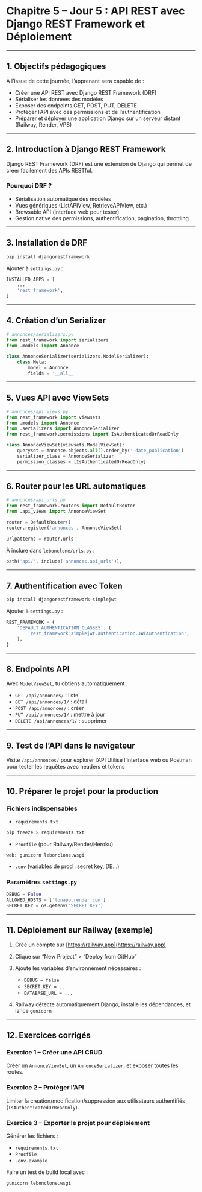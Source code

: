 # **Chapitre 5 – Jour 5 : API REST avec Django REST Framework et Déploiement**

---

## **1. Objectifs pédagogiques**

À l’issue de cette journée, l’apprenant sera capable de :

* Créer une API REST avec Django REST Framework (DRF)
* Sérialiser les données des modèles
* Exposer des endpoints GET, POST, PUT, DELETE
* Protéger l’API avec des permissions et de l’authentification
* Préparer et déployer une application Django sur un serveur distant (Railway, Render, VPS)

---

## **2. Introduction à Django REST Framework**

Django REST Framework (DRF) est une extension de Django qui permet de créer facilement des APIs RESTful.

### Pourquoi DRF ?

* Sérialisation automatique des modèles
* Vues génériques (ListAPIView, RetrieveAPIView, etc.)
* Browsable API (interface web pour tester)
* Gestion native des permissions, authentification, pagination, throttling

---

## **3. Installation de DRF**

```bash
pip install djangorestframework
```

Ajouter à `settings.py` :

```python
INSTALLED_APPS = [
    ...
    'rest_framework',
]
```

---

## **4. Création d’un Serializer**

```python
# annonces/serializers.py
from rest_framework import serializers
from .models import Annonce

class AnnonceSerializer(serializers.ModelSerializer):
    class Meta:
        model = Annonce
        fields = '__all__'
```

---

## **5. Vues API avec ViewSets**

```python
# annonces/api_views.py
from rest_framework import viewsets
from .models import Annonce
from .serializers import AnnonceSerializer
from rest_framework.permissions import IsAuthenticatedOrReadOnly

class AnnonceViewSet(viewsets.ModelViewSet):
    queryset = Annonce.objects.all().order_by('-date_publication')
    serializer_class = AnnonceSerializer
    permission_classes = [IsAuthenticatedOrReadOnly]
```

---

## **6. Router pour les URL automatiques**

```python
# annonces/api_urls.py
from rest_framework.routers import DefaultRouter
from .api_views import AnnonceViewSet

router = DefaultRouter()
router.register('annonces', AnnonceViewSet)

urlpatterns = router.urls
```

À inclure dans `lebonclone/urls.py` :

```python
path('api/', include('annonces.api_urls')),
```

---

## **7. Authentification avec Token**

```bash
pip install djangorestframework-simplejwt
```

Ajouter à `settings.py` :

```python
REST_FRAMEWORK = {
    'DEFAULT_AUTHENTICATION_CLASSES': (
        'rest_framework_simplejwt.authentication.JWTAuthentication',
    ),
}
```

---

## **8. Endpoints API**

Avec `ModelViewSet`, tu obtiens automatiquement :

* `GET /api/annonces/` : liste
* `GET /api/annonces/1/` : détail
* `POST /api/annonces/` : créer
* `PUT /api/annonces/1/` : mettre à jour
* `DELETE /api/annonces/1/` : supprimer

---

## **9. Test de l’API dans le navigateur**

Visite `/api/annonces/` pour explorer l’API
Utilise l’interface web ou Postman pour tester les requêtes avec headers et tokens

---

## **10. Préparer le projet pour la production**

### Fichiers indispensables

* `requirements.txt`

```bash
pip freeze > requirements.txt
```

* `Procfile` (pour Railway/Render/Heroku)

```
web: gunicorn lebonclone.wsgi
```

* `.env` (variables de prod : secret key, DB...)

### Paramètres `settings.py`

```python
DEBUG = False
ALLOWED_HOSTS = ['tonapp.render.com']
SECRET_KEY = os.getenv('SECRET_KEY')
```

---

## **11. Déploiement sur Railway (exemple)**

1. Crée un compte sur [https://railway.app](https://railway.app)

2. Clique sur “New Project” > “Deploy from GitHub”

3. Ajoute les variables d’environnement nécessaires :

   * `DEBUG = false`
   * `SECRET_KEY = ...`
   * `DATABASE_URL = ...`

4. Railway détecte automatiquement Django, installe les dépendances, et lance `gunicorn`

---

## **12. Exercices corrigés**

### Exercice 1 – Créer une API CRUD

Créer un `AnnonceViewSet`, un `AnnonceSerializer`, et exposer toutes les routes.

### Exercice 2 – Protéger l’API

Limiter la création/modification/suppression aux utilisateurs authentifiés (`IsAuthenticatedOrReadOnly`).

### Exercice 3 – Exporter le projet pour déploiement

Générer les fichiers :

* `requirements.txt`
* `Procfile`
* `.env.example`

Faire un test de build local avec :

```bash
gunicorn lebonclone.wsgi
```
